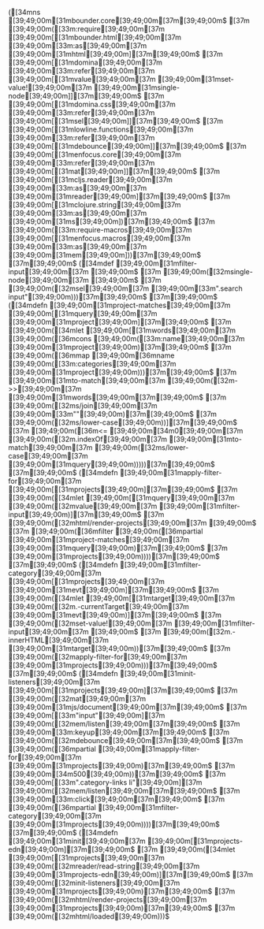 ([34mns [39;49;00m[31mbounder.core[39;49;00m[37m[39;49;00m$
[37m  [39;49;00m([33m:require[39;49;00m[37m [39;49;00m[[31mbounder.html[39;49;00m[37m [39;49;00m[33m:as[39;49;00m[37m [39;49;00m[31mhtml[39;49;00m][37m[39;49;00m$
[37m            [39;49;00m[[31mdomina[39;49;00m[37m [39;49;00m[33m:refer[39;49;00m[37m [39;49;00m[[31mvalue[39;49;00m[37m [39;49;00m[31mset-value![39;49;00m[37m [39;49;00m[31msingle-node[39;49;00m]][37m[39;49;00m$
[37m            [39;49;00m[[31mdomina.css[39;49;00m[37m [39;49;00m[33m:refer[39;49;00m[37m [39;49;00m[[31msel[39;49;00m]][37m[39;49;00m$
[37m            [39;49;00m[[31mlowline.functions[39;49;00m[37m [39;49;00m[33m:refer[39;49;00m[37m [39;49;00m[[31mdebounce[39;49;00m]][37m[39;49;00m$
[37m            [39;49;00m[[31menfocus.core[39;49;00m[37m [39;49;00m[33m:refer[39;49;00m[37m [39;49;00m[[31mat[39;49;00m]][37m[39;49;00m$
[37m            [39;49;00m[[31mcljs.reader[39;49;00m[37m [39;49;00m[33m:as[39;49;00m[37m [39;49;00m[31mreader[39;49;00m][37m[39;49;00m$
[37m            [39;49;00m[[31mclojure.string[39;49;00m[37m [39;49;00m[33m:as[39;49;00m[37m [39;49;00m[31ms[39;49;00m])[37m[39;49;00m$
[37m  [39;49;00m([33m:require-macros[39;49;00m[37m [39;49;00m[[31menfocus.macros[39;49;00m[37m [39;49;00m[33m:as[39;49;00m[37m [39;49;00m[31mem[39;49;00m]))[37m[39;49;00m$
[37m[39;49;00m$
([34mdef [39;49;00m[31mfilter-input[39;49;00m[37m [39;49;00m$
[37m  [39;49;00m([32msingle-node[39;49;00m[37m [39;49;00m$
[37m    [39;49;00m([32msel[39;49;00m[37m [39;49;00m[33m".search input"[39;49;00m)))[37m[39;49;00m$
[37m[39;49;00m$
([34mdefn [39;49;00m[31mproject-matches[39;49;00m[37m [39;49;00m[[31mquery[39;49;00m[37m [39;49;00m[31mproject[39;49;00m][37m[39;49;00m$
[37m  [39;49;00m([34mlet [39;49;00m[[31mwords[39;49;00m[37m [39;49;00m([36mcons [39;49;00m([33m:name[39;49;00m[37m [39;49;00m[31mproject[39;49;00m)[37m[39;49;00m$
[37m                    [39;49;00m([36mmap [39;49;00m[36mname [39;49;00m([33m:categories[39;49;00m[37m [39;49;00m[31mproject[39;49;00m)))[37m[39;49;00m$
[37m        [39;49;00m[31mto-match[39;49;00m[37m [39;49;00m([32m->>[39;49;00m[37m [39;49;00m[31mwords[39;49;00m[37m[39;49;00m$
[37m                   [39;49;00m([32ms/join[39;49;00m[37m [39;49;00m[33m""[39;49;00m)[37m[39;49;00m$
[37m                   [39;49;00m([32ms/lower-case[39;49;00m))][37m[39;49;00m$
[37m    [39;49;00m([36m<= [39;49;00m[34m0[39;49;00m[37m [39;49;00m([32m.indexOf[39;49;00m[37m [39;49;00m[31mto-match[39;49;00m[37m [39;49;00m([32ms/lower-case[39;49;00m[37m [39;49;00m[31mquery[39;49;00m)))))[37m[39;49;00m$
[37m[39;49;00m$
([34mdefn [39;49;00m[31mapply-filter-for[39;49;00m[37m [39;49;00m[[31mprojects[39;49;00m][37m[39;49;00m$
[37m [39;49;00m([34mlet [39;49;00m[[31mquery[39;49;00m[37m [39;49;00m([32mvalue[39;49;00m[37m [39;49;00m[31mfilter-input[39;49;00m)][37m[39;49;00m$
[37m   [39;49;00m([32mhtml/render-projects[39;49;00m[37m [39;49;00m$
[37m     [39;49;00m([36mfilter [39;49;00m([36mpartial [39;49;00m[31mproject-matches[39;49;00m[37m [39;49;00m[31mquery[39;49;00m)[37m[39;49;00m$
[37m             [39;49;00m[31mprojects[39;49;00m))))[37m[39;49;00m$
[37m[39;49;00m$
([34mdefn [39;49;00m[31mfilter-category[39;49;00m[37m [39;49;00m[[31mprojects[39;49;00m[37m [39;49;00m[31mevt[39;49;00m][37m[39;49;00m$
[37m  [39;49;00m([34mlet [39;49;00m[[31mtarget[39;49;00m[37m [39;49;00m([32m.-currentTarget[39;49;00m[37m [39;49;00m[31mevt[39;49;00m)][37m[39;49;00m$
[37m    [39;49;00m([32mset-value![39;49;00m[37m [39;49;00m[31mfilter-input[39;49;00m[37m [39;49;00m$
[37m                [39;49;00m([32m.-innerHTML[39;49;00m[37m [39;49;00m[31mtarget[39;49;00m))[37m[39;49;00m$
[37m    [39;49;00m([32mapply-filter-for[39;49;00m[37m [39;49;00m[31mprojects[39;49;00m)))[37m[39;49;00m$
[37m[39;49;00m$
([34mdefn [39;49;00m[31minit-listeners[39;49;00m[37m [39;49;00m[[31mprojects[39;49;00m][37m[39;49;00m$
[37m  [39;49;00m([32mat[39;49;00m[37m [39;49;00m[31mjs/document[39;49;00m[37m[39;49;00m$
[37m    [39;49;00m[[33m"input"[39;49;00m][37m [39;49;00m([32mem/listen[39;49;00m[37m[39;49;00m$
[37m                [39;49;00m[33m:keyup[39;49;00m[37m[39;49;00m$
[37m                [39;49;00m([32mdebounce[39;49;00m[37m[39;49;00m$
[37m                  [39;49;00m([36mpartial [39;49;00m[31mapply-filter-for[39;49;00m[37m [39;49;00m[31mprojects[39;49;00m)[37m[39;49;00m$
[37m                  [39;49;00m[34m500[39;49;00m))[37m[39;49;00m$
[37m    [39;49;00m[[33m".category-links li"[39;49;00m][37m [39;49;00m([32mem/listen[39;49;00m[37m[39;49;00m$
[37m                             [39;49;00m[33m:click[39;49;00m[37m[39;49;00m$
[37m                             [39;49;00m([36mpartial [39;49;00m[31mfilter-category[39;49;00m[37m [39;49;00m[31mprojects[39;49;00m))))[37m[39;49;00m$
[37m[39;49;00m$
([34mdefn [39;49;00m[31minit[39;49;00m[37m [39;49;00m[[31mprojects-edn[39;49;00m][37m[39;49;00m$
[37m  [39;49;00m([34mlet [39;49;00m[[31mprojects[39;49;00m[37m [39;49;00m([32mreader/read-string[39;49;00m[37m [39;49;00m[31mprojects-edn[39;49;00m)][37m[39;49;00m$
[37m    [39;49;00m([32minit-listeners[39;49;00m[37m [39;49;00m[31mprojects[39;49;00m)[37m[39;49;00m$
[37m    [39;49;00m([32mhtml/render-projects[39;49;00m[37m [39;49;00m[31mprojects[39;49;00m)[37m[39;49;00m$
[37m    [39;49;00m([32mhtml/loaded[39;49;00m)))$
